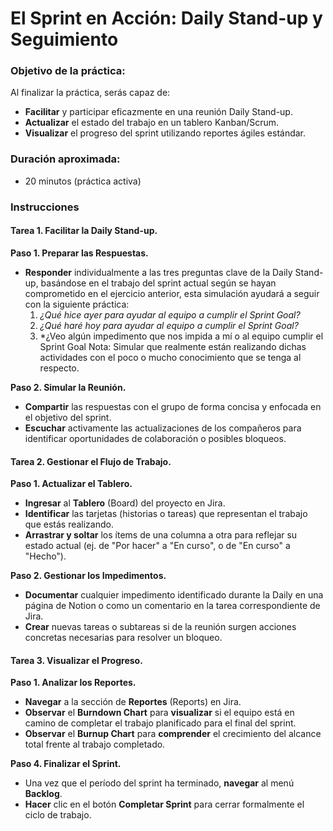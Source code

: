 # El Sprint en Acción: Daily Stand-up y Seguimiento

### Objetivo de la práctica:
Al finalizar la práctica, serás capaz de:
- **Facilitar** y participar eficazmente en una reunión Daily Stand-up.
- **Actualizar** el estado del trabajo en un tablero Kanban/Scrum.
- **Visualizar** el progreso del sprint utilizando reportes ágiles estándar.

### Duración aproximada:
- 20 minutos (práctica activa)

### Instrucciones

#### Tarea 1. Facilitar la Daily Stand-up.
**Paso 1. Preparar las Respuestas.**
- **Responder** individualmente a las tres preguntas clave de la Daily Stand-up, basándose en el trabajo del sprint actual según se hayan comprometido en el ejercicio anterior, esta simulación ayudará a seguir con la siguiente práctica:
    1.  *¿Qué hice ayer para ayudar al equipo a cumplir el Sprint Goal?*
    2.  *¿Qué haré hoy para ayudar al equipo a cumplir el Sprint Goal?*
    3.  *¿Veo algún impedimento que nos impida a mí o al equipo cumplir el Sprint Goal
Nota: Simular que realmente están realizando dichas actividades con el poco o mucho conocimiento que se tenga al respecto. 

**Paso 2. Simular la Reunión.**
- **Compartir** las respuestas con el grupo de forma concisa y enfocada en el objetivo del sprint.
- **Escuchar** activamente las actualizaciones de los compañeros para identificar oportunidades de colaboración o posibles bloqueos.

#### Tarea 2. Gestionar el Flujo de Trabajo.
**Paso 1. Actualizar el Tablero.**
- **Ingresar** al **Tablero** (Board) del proyecto en Jira.
- **Identificar** las tarjetas (historias o tareas) que representan el trabajo que estás realizando.
- **Arrastrar y soltar** los ítems de una columna a otra para reflejar su estado actual (ej. de "Por hacer" a "En curso", o de "En curso" a "Hecho").

**Paso 2. Gestionar los Impedimentos.**
- **Documentar** cualquier impedimento identificado durante la Daily en una página de Notion o como un comentario en la tarea correspondiente de Jira.
- **Crear** nuevas tareas o subtareas si de la reunión surgen acciones concretas necesarias para resolver un bloqueo.

#### Tarea 3. Visualizar el Progreso.
**Paso 1. Analizar los Reportes.**
- **Navegar** a la sección de **Reportes** (Reports) en Jira.
- **Observar** el **Burndown Chart** para **visualizar** si el equipo está en camino de completar el trabajo planificado para el final del sprint.
- **Observar** el **Burnup Chart** para **comprender** el crecimiento del alcance total frente al trabajo completado.

**Paso 4. Finalizar el Sprint.**
- Una vez que el período del sprint ha terminado, **navegar** al menú **Backlog**.
- **Hacer** clic en el botón **Completar Sprint** para cerrar formalmente el ciclo de trabajo.


